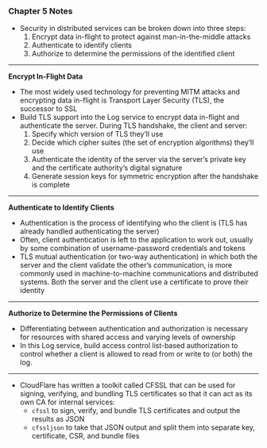 ### Chapter 5 Notes

- Security in distributed services can be broken down into three steps:
  1. Encrypt data in-flight to protect against man-in-the-middle attacks
  2. Authenticate to identify clients
  3. Authorize to determine the permissions of the identified client

---
**Encrypt In-Flight Data**
- The most widely used technology for preventing MITM attacks and encrypting data in-flight is Transport Layer Security (TLS), the successor to SSL
- Build TLS support into the Log service to encrypt data in-flight and authenticate the server. During TLS handshake, the client and server:
  1. Specify which version of TLS they’ll use
  2. Decide which cipher suites (the set of encryption algorithms) they’ll use
  3. Authenticate the identity of the server via the server’s private key and the certificate authority’s digital signature
  4. Generate session keys for symmetric encryption after the handshake is complete

---
**Authenticate to Identify Clients**
- Authentication is the process of identifying who the client is (TLS has already handled authenticating the server)
- Often, client authentication is left to the application to work out, usually by some combination of username-password credentials and tokens
- TLS mutual authentication (or two-way authentication) in which both the server and the client validate the other’s communication, is more commonly used in machine-to-machine communications and distributed systems. Both the server and the client use a certificate to prove their identity

---
**Authorize to Determine the Permissions of Clients**
- Differentiating between authentication and authorization is necessary for resources with shared access and varying levels of ownership
- In this Log service, build access control list-based authorization to control whether a client is allowed to read from or write to (or both) the log.

---

- CloudFlare has written a toolkit called CFSSL that can be used for signing, verifying, and bundling TLS certificates so that it can act as its own CA for internal services:
  - `cfssl` to sign, verify, and bundle TLS certificates and output the results as JSON
  - `cfssljson` to take that JSON output and split them into separate key, certificate, CSR, and bundle files
